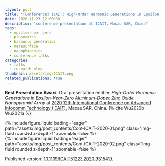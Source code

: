 ```yaml
---
layout: post
title: "[Conference] ICAIT: High-Order Harmonic Generations in Epsilon-Near-Zero Aluminum-Doped Zinc Oxide Nanopyramid Array"
date: 2020-11-23 12:00:00
description: "conference presentation at ICAIT, Macau SAR, China"
tags:
  - epsilon-near-zero
  - plasmonics
  - harmonic generation
  - metasurface
  - nanophotonics
  - conference talks
categories:
  - talks
  - research blog
thumbnail: assets/img/ICAIT.png
related_publications: true
---
```


**Best Presentation Award**. Oral presentation entitled _High-Order Harmonic Generations in Epsilon-Near-Zero Aluminum-Doped Zinc Oxide Nanopyramid Array_ at [2020 12th International Conference on Advanced Infocomm Technology (ICAIT)](https://ieeexplore.ieee.org/xpl/conhome/9315292/proceeding), Macau SAR, China. {% cite Wu2020b Wu2021a %}

<div class="row mt-3">
    <div class="col-8 mt-3 mt-md-0">
        {% include figure.liquid loading="eager" path="assets/img/post_contents/Conf-ICAIT-2020-01.png" class="img-fluid rounded z-depth-1" zoomable=false %}
    </div>
    <div class="col-4 mt-3 mt-md-0">
        {% include figure.liquid loading="eager" path="assets/img/post_contents/Conf-ICAIT-2020-02.png" class="img-fluid rounded z-depth-1" zoomable=false %}
    </div>
</div>

Published version: [10.1109/ICAIT51223.2020.9315419](https://doi.org/10.1109/ICAIT51223.2020.9315419).

